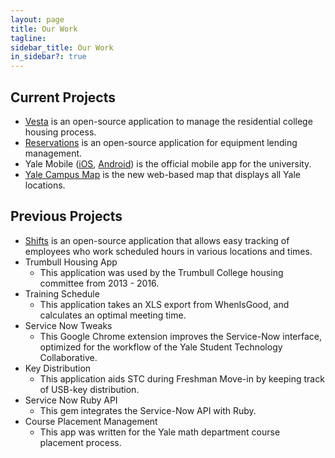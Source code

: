 ```yaml
---
layout: page
title: Our Work
tagline:
sidebar_title: Our Work
in_sidebar?: true
---
```


## Current Projects
- [Vesta](https://yale.githost.io/sdmp/rails/vesta) is an open-source
  application to manage the residential college housing process.
- [Reservations](https://yalestc.github.io/reservations/) is an open-source
application for equipment lending management.
- Yale Mobile ([iOS](https://itunes.apple.com/us/app/yale/id522162240),
  [Android](https://play.google.com/store/apps/details?id=edu.yale.yalemobile))
  is the official mobile app for the university.
- [Yale Campus Map](http://map.yale.edu) is the new web-based map that displays all Yale locations.

## Previous Projects
- [Shifts](https://yalestc.github.io/shifts/) is an open-source application that
allows easy tracking of employees who work scheduled hours in various locations
and times.
- Trumbull Housing App
  - This application was used by the Trumbull College housing committee from 2013 - 2016.
- Training Schedule
  - This application takes an XLS export from WhenIsGood, and calculates an
  optimal meeting time.
- Service Now Tweaks
  - This Google Chrome extension improves the Service-Now interface, optimized
  for the workflow of the Yale Student Technology Collaborative.
- Key Distribution
  - This application aids STC during Freshman Move-in by keeping track of
  USB-key distribution.
- Service Now Ruby API
  - This gem integrates the Service-Now API with Ruby.
- Course Placement Management
  - This app was written for the Yale math department course placement process.
